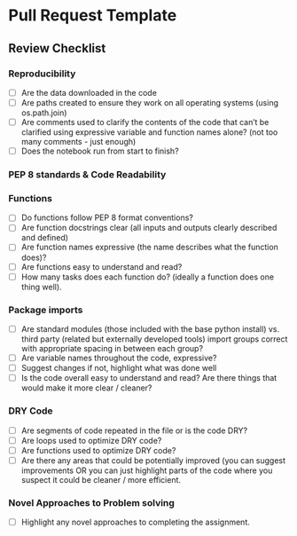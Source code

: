 # Pull Request Template

## Review Checklist

### Reproducibility
- [ ] Are the data downloaded in the code
- [ ] Are paths created to ensure they work on all operating systems (using  os.path.join)
- [ ] Are comments used to clarify the contents of the code that can’t be clarified using expressive variable and function names alone? (not too many comments - just enough)
- [ ] Does the notebook run from start to finish?

### PEP 8 standards & Code Readability

### Functions
- [ ] Do functions follow PEP 8 format conventions?
- [ ] Are function docstrings clear (all  inputs and outputs clearly  described and defined)
- [ ] Are function names expressive (the name describes what the function does)?
- [ ] Are functions easy to understand and read?
- [ ] How many tasks does each function do? (ideally a function does one thing well).

### Package imports
- [ ] Are standard modules (those included with the base  python install) vs. third party (related but externally developed tools) import groups correct with appropriate spacing in between each group?
- [ ] Are variable names throughout the code, expressive?
- [ ] Suggest changes if not, highlight what was done well
- [ ] Is the code overall easy to understand and read? Are there things that would make it more clear / cleaner?

### DRY Code
- [ ] Are segments of code repeated in the file or is the code DRY?
- [ ] Are loops used to optimize DRY code?
- [ ] Are functions used to optimize DRY code?
- [ ] Are there any areas that could be potentially improved (you can suggest improvements OR you can just highlight parts of the code where you suspect it could  be cleaner / more efficient.

### Novel Approaches to Problem solving
- [ ] Highlight any novel approaches to completing the assignment.
